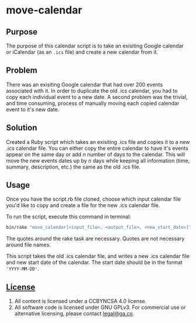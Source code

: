 # move-calendar

## Purpose
The purpose of this calendar script is to take an exisiting Google calendar or
iCalendar (as an `.ics` file) and create a new calendar from it.

## Problem
There was an exisiting Google calendar that had over 200 events associated with
it. In order to duplicate the old .ics calendar, you had to copy each individual
 event to a new date. A second problem was the trivial, and time consuming,
 process of manually moving each copied calendar event to it's new date.

## Solution
Created a Ruby script which takes an exisiting .ics file and copies it to a new
.ics calendar file. You can either copy the entire calendar to have it's events
appear on the same day or add *n* number of days to the calendar. This will move
the new events dates up by *n* days while keeping all information
(time, summary, description, etc.) the same as the old .ics file.

## Usage
Once you have the script.rb file cloned, choose which input calendar file you'd
like to copy and create a file for the new .ics calendar file.

To run the script, execute this command in terminal:

```sh
bin/rake "move_calendar[<input_file>, <output_file>, <new_start_date>]"
```
The quotes around the rake task are necessary. Quotes are not necessary around
file names.

This script takes the old .ics calendar file, and writes a new .ics calendar
file and new start date of the calendar. The start date should be in the format
`'YYYY-MM-DD'`.

## [License](LICENSE)

1.  All content is licensed under a CC­BY­NC­SA 4.0 license.
1.  All software code is licensed under GNU GPLv3. For commercial use or
    alternative licensing, please contact legal@ga.co.
